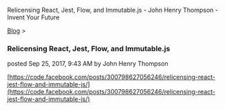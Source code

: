Relicensing React, Jest, Flow, and Immutable.js - John Henry Thompson - Invent Your Future   
    

[Blog](../z-blog-1.md)‎ > ‎

### Relicensing React, Jest, Flow, and Immutable.js

posted Sep 25, 2017, 9:43 AM by John Henry Thompson

  

[https://code.facebook.com/posts/300798627056246/relicensing-react-jest-flow-and-immutable-js/](https://code.facebook.com/posts/300798627056246/relicensing-react-jest-flow-and-immutable-js/)

